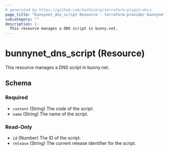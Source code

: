 ```yaml
---
# generated by https://github.com/hashicorp/terraform-plugin-docs
page_title: "bunnynet_dns_script Resource - terraform-provider-bunnynet"
subcategory: ""
description: |-
  This resource manages a DNS script in bunny.net.
---
```


# bunnynet_dns_script (Resource)

This resource manages a DNS script in bunny.net.



<!-- schema generated by tfplugindocs -->
## Schema

### Required

- `content` (String) The code of the script.
- `name` (String) The name of the script.

### Read-Only

- `id` (Number) The ID of the script.
- `release` (String) The current release identifier for the script.
